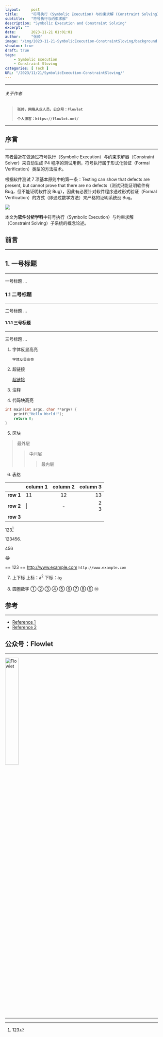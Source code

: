 ```yaml
---
layout:     post
title:      "符号执行 (Symbolic Execution) 与约束求解 (Constraint Solving)"
subtitle:   "符号执行与约束求解"
description: "Symbolic Execution and Constraint Solving"
excerpt: ""
date:       2023-11-21 01:01:01
author:     "张帅"
image: "/img/2023-11-21-SymbolicExecution-ConstraintSloving/background.jpg"
showtoc: true
draft: true
tags:
    - Symbolic Execution
    - Constraint Sloving
categories: [ Tech ]
URL: "/2023/11/21/SymbolicExecution-ConstraintSloving/"
---
```


- - -
###### 关于作者
> 
> **`张帅，网络从业人员，公众号：Flowlet`**
> 
> **`个人博客：https://flowlet.net/`**
- - -

## 序言
- - -

笔者最近在做通过符号执行（Symbolic Execution）与约束求解器（Constraint Solver）来自动生成 P4 程序的测试用例，符号执行属于形式化验证（Formal Verification）类型的方法技术。

根据软件测试 7 项基本原则中的第一条：Testing can show that defects are present, but cannot prove that there are no defects（测试只能证明软件有 Bug，但不能证明软件没 Bug），因此有必要针对软件程序通过形式验证（Formal Verification）的方式（即通过数学方法）来严格的证明系统没 Bug。

![](/img/2023-11-21-SymbolicExecution-ConstraintSolving/figure1-7-Testing-Principles.png)

本文为**软件分析学科**中符号执行（Symbolic Execution）与约束求解（Constraint Solving）子系统的概念论述。

## 前言
- - -


## 1. 一号标题
- - -
一号标题 ...

### 1.1 二号标题
- - -
二号标题 ...

#### 1.1.1 三号标题
- - -
三号标题 ...

1. 字体反显高亮

    `字体反显高亮`

2. 超链接

    [超链接](https://)

3. 注释

    [comment]: #1-一号标题 (注释 ...)
    [comment]: #11-二号标题 (注释 ...)
    [comment]: #111-三号标题 (注释 ...)
    [comment]: # (注释 ...)
    <!-- 这是注释 -->

4. 代码块高亮

```c {linenos=table, linenostart=1, hl_lines=[2 "2-2"]}
int main(int argc, char **argv) {
    printf("Hello World!");
    return 0;
}
```
5. 区块

> 最外层
>> 中间层
>>> 最内层

6. 表格


|| column 1 | column 2 | column 3 |
|---|:---|:---:|---:|
| **row 1** | 11 | 12 | 13 |
| **row 2** | &#124; | - | 2 <br /> 3 |
| **row 3** | | |

123[^1]

[^1]: 123

123456.<p> 456

:joy:

== 123 ==
http://www.example.com
`http://www.example.com`

7. 上下标
上标：a<sup>2</sup>
下标：a<sub>2</sub>

8. 圆圈数字
① ② ③ ④ ⑤ ⑥ ⑦ ⑧ ⑨ ⑩

## 参考
- - -
* [Reference 1](https://)
* [Reference 2](https://)

## 公众号：Flowlet
- - -

<img src="/img/qrcode_flowlet.jpg" width = 30% height = 30% alt="Flowlet" align=center/>

- - -